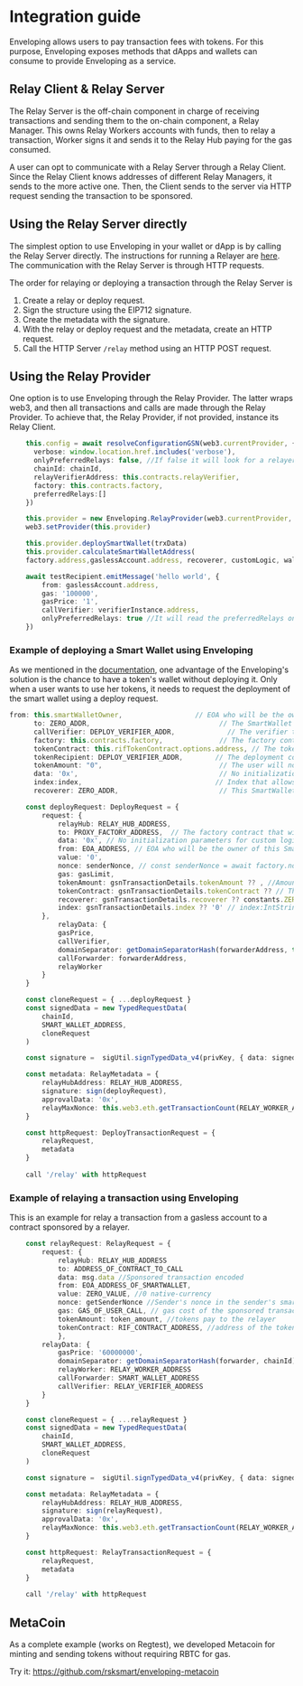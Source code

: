 # Integration guide

Enveloping allows users to pay transaction fees with tokens. For this purpose, Enveloping exposes methods that dApps and wallets can consume to provide Enveloping as a service.

## Relay Client & Relay Server

The Relay Server is the off-chain component in charge of receiving transactions and sending them to the on-chain component, a Relay Manager. This owns Relay Workers accounts with funds, then to relay a transaction, Worker signs it and sends it to the Relay Hub paying for the gas consumed.

A user can opt to communicate with a Relay Server through a Relay Client. Since the Relay Client knows addresses of different Relay Managers, it sends to the more active one. Then, the Client sends to the server via HTTP request sending the transaction to be sponsored.
## Using the Relay Server directly

The simplest option to use Enveloping in your wallet or dApp is by calling the Relay Server directly. The instructions for running a Relayer are [here](docs/launching_enveloping.md). The communication with the Relay Server is through HTTP requests.

The order for relaying or deploying a transaction through the Relay Server is
1. Create a relay or deploy request.
2. Sign the structure using the EIP712 signature.
3. Create the metadata with the signature.
4. With the relay or deploy request and the metadata, create an HTTP request.
5. Call the HTTP Server `/relay` method using an HTTP POST request.
## Using the Relay Provider

One option is to use Enveloping through the Relay Provider. The latter wraps web3, and then all transactions and calls are made through the Relay Provider. To achieve that, the Relay Provider, if not provided, instance its Relay Client.

```typescript
    this.config = await resolveConfigurationGSN(web3.currentProvider, {
      verbose: window.location.href.includes('verbose'),
      onlyPreferredRelays: false, //If false it will look for a relayer, if true it reads preferred Relays
      chainId: chainId,
      relayVerifierAddress: this.contracts.relayVerifier,
      factory: this.contracts.factory,
      preferredRelays:[]
    })

    this.provider = new Enveloping.RelayProvider(web3.currentProvider, this.config)
    web3.setProvider(this.provider)

    this.provider.deploySmartWallet(trxData)
    this.provider.calculateSmartWalletAddress(
    factory.address,gaslessAccount.address, recoverer, customLogic, walletIndex, bytecodeHash)

    await testRecipient.emitMessage('hello world', {
        from: gaslessAccount.address,
        gas: '100000',
        gasPrice: '1',
        callVerifier: verifierInstance.address,
        onlyPreferredRelays: true //It will read the preferredRelays on the config.
    })
```
### Example of deploying a Smart Wallet using Enveloping

As we mentioned in the [documentation](), one advantage of the Enveloping's solution is the chance to have a token's wallet without deploying it. Only when a user wants to use her tokens, it needs to request the deployment of the smart wallet using a deploy request.


```typescript
from: this.smartWalletOwner,                  // EOA who will be the owner of this SmartWallet
      to: ZERO_ADDR,                                // The SmartWallet will not have custom logic
      callVerifier: DEPLOY_VERIFIER_ADDR,             // The verifier that will verify the transaction
      factory: this.contracts.factory,              // The factory contract that will create the SmartWallet proxy
      tokenContract: this.rifTokenContract.options.address, // The token the user will use to pay for the SmartWallet deploy 
      tokenRecipient: DEPLOY_VERIFIER_ADDR,        // The deployment cost will be paid in tokens to this paymaster
      tokenAmount: "0",                             // The user will no pay RIF tokens for the deployment
      data: '0x',                                   // No initialization params for custom logic
      index:index,                                 // Index that allows the user to create multiple SmartWallets
      recoverer: ZERO_ADDR,                         // This SmartWallet instance will not hace recovery support,

    const deployRequest: DeployRequest = {
        request: {
            relayHub: RELAY_HUB_ADDRESS,
            to: PROXY_FACTORY_ADDRESS,  // The factory contract that will create the SmartWallet proxy
            data: '0x', // No initialization parameters for custom logic
            from: EOA_ADDRESS, // EOA who will be the owner of this SmartWallet
            value: '0',
            nonce: senderNonce, // const senderNonce = await factory.nonce(from)
            gas: gasLimit,
            tokenAmount: gsnTransactionDetails.tokenAmount ?? , //Amount of tokens paid for the deployment, can be 0 if the deploy is subsidized
            tokenContract: gsnTransactionDetails.tokenContract ?? // The token the user will use to pay for the SmartWallet deploy 
            recoverer: gsnTransactionDetails.recoverer ?? constants.ZERO_ADDRESS, //Optional recoverer account/contract, can be address(0)
            index: gsnTransactionDetails.index ?? '0' // index:IntString => Numeric value used to generate several SW instances using the same paramaters defined above
        },
            relayData: {
            gasPrice,
            callVerifier,
            domainSeparator: getDomainSeparatorHash(forwarderAddress, this.accountManager.chainId),
            callForwarder: forwarderAddress,
            relayWorker
        }
    }

    const cloneRequest = { ...deployRequest }
    const signedData = new TypedRequestData(
        chainId,
        SMART_WALLET_ADDRESS,
        cloneRequest
    )

    const signature =  sigUtil.signTypedData_v4(privKey, { data: signedData })

    const metadata: RelayMetadata = {
        relayHubAddress: RELAY_HUB_ADDRESS,
        signature: sign(deployRequest),
        approvalData: '0x',
        relayMaxNonce: this.web3.eth.getTransactionCount(RELAY_WORKER_ADDRESS, defaultBlock) + (0 || 3)
    }

    const httpRequest: DeployTransactionRequest = {
        relayRequest,
        metadata
    }
    ​
    call '/relay' with httpRequest
```

### Example of relaying a transaction using Enveloping

This is an example for relay a transaction from a gasless account to a contract sponsored by a relayer.

```typescript
    const relayRequest: RelayRequest = {
        request: {
            relayHub: RELAY_HUB_ADDRESS
            to: ADDRESS_OF_CONTRACT_TO_CALL 
            data: msg.data //Sponsored transaction encoded
            from: EOA_ADDRESS_OF_SMARTWALLET,
            value: ZERO_VALUE, //0 native-currency
            nonce: getSenderNonce //Sender's nonce in the sender's smart wallet.
            gas: GAS_OF_USER_CALL, // gas cost of the sponsored transaction
            tokenAmount: token_amount, //tokens pay to the relayer
            tokenContract: RIF_CONTRACT_ADDRESS, //address of the token's contract
            },
        relayData: {
            gasPrice: '60000000',
            domainSeparator: getDomainSeparatorHash(forwarder, chainId)
            relayWorker: RELAY_WORKER_ADDRESS
            callForwarder: SMART_WALLET_ADDRESS
            callVerifier: RELAY_VERIFIER_ADDRESS
        }
    }

    const cloneRequest = { ...relayRequest }
    const signedData = new TypedRequestData(
        chainId,
        SMART_WALLET_ADDRESS,
        cloneRequest
    )

    const signature =  sigUtil.signTypedData_v4(privKey, { data: signedData })

    const metadata: RelayMetadata = {
        relayHubAddress: RELAY_HUB_ADDRESS,
        signature: sign(relayRequest),
        approvalData: '0x',
        relayMaxNonce: this.web3.eth.getTransactionCount(RELAY_WORKER_ADDRESS, defaultBlock) + (0 || 3)
    }

    const httpRequest: RelayTransactionRequest = {
        relayRequest,
        metadata
    }
    ​
    call '/relay' with httpRequest
```

## MetaCoin

As a complete example (works on Regtest), we developed Metacoin for minting and sending tokens without requiring RBTC for gas.

Try it: https://github.com/rsksmart/enveloping-metacoin
